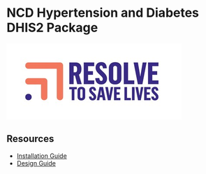 # NCD Hypertension and Diabetes DHIS2 Package

![Resolve to Save Lives](Resolve_to_Save_Lives_Logo.jpg)  

## Resources

- [Installation Guide](doc/installation_guide.md)
- [Design Guide](doc/design_guide.md)

